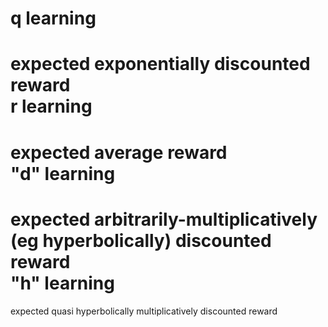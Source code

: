 q learning
==
expected exponentially discounted reward
<br>
r learning
== 
expected average reward
<br>
"d" learning
==
expected arbitrarily-multiplicatively (eg hyperbolically) discounted reward
<br>
"h" learning
==
expected quasi hyperbolically multiplicatively discounted reward
<br>
